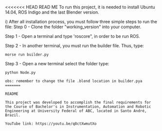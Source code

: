 <<<<<<< HEAD
READ ME
To run this project, it is needed to install Ubuntu 14.04, ROS Indigo and the last Blender version.

i) After all installation process, you must follow three simple steps to run the file:
Step 0 - Clone the folder "working_version" into your computer.

Step 1 - Open a terminal and type 'roscore", in order to be run ROS.

Step 2 - In another terminal, you must run the builder file. Thus, type:

```
morse run builder.py
```

Step 3 - Open a new terminal select the folder type:

```
python Node.py

obs: remember to change the file .blend location in builder.pya
=======

README

This project was developed to accomplish the final requirements for the Course of Bachelor's in Instrumentation, Automation and Robotic Engineering at University Federal of ABC, located in Santo André, Brazil.

YouTube link: https://youtu.be/q8ctXwmutXo
